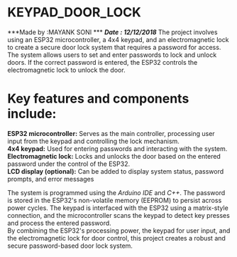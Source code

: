 # KEYPAD_DOOR_LOCK <BR>
***Made by :MAYANK SONI ***
***Date : 12/12/2018***
The project involves using an ESP32 microcontroller, a 4x4 keypad, and an electromagnetic lock to create a secure door lock system that requires a password for access. The system allows users to set and enter passwords to lock and unlock doors. If the correct password is entered, the ESP32 controls the electromagnetic lock to unlock the door. <br>

# Key features and components include: <br>
**ESP32 microcontroller:** Serves as the main controller, processing user input from the keypad and controlling the lock mechanism. <br>
**4x4 keypad:** Used for entering passwords and interacting with the system. <br>
**Electromagnetic lock:** Locks and unlocks the door based on the entered password under the control of the ESP32. <br>
**LCD display (optional):** Can be added to display system status, password prompts, and error messages <br>


The system is programmed using the *Arduino IDE* and *C++*. The password is stored in the ESP32's non-volatile memory (EEPROM) to persist across power cycles. The keypad is interfaced with the ESP32 using a matrix-style connection, and the microcontroller scans the keypad to detect key presses and process the entered password.<br>
By combining the ESP32's processing power, the keypad for user input, and the electromagnetic lock for door control, this project creates a robust and secure password-based door lock system. <br>